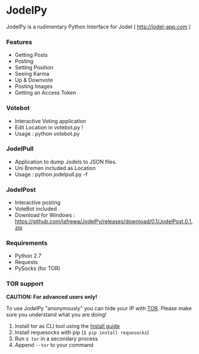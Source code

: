 # JodelPy

JodelPy is a rudimentary Python Interface for Jodel ( http://jodel-app.com )

### Features

  - Getting Posts
  - Posting
  - Setting Position
  - Seeing Karma
  - Up & Downvote
  - Posting Images
  - Getting an Access Token

### Votebot

  - Interactive Voting application
  - Edit Location in votebot.py !
  - Usage : python votebot.py

### JodelPull

  - Application to dump Jodels to JSON files.
  - Uni Bremen included as Location
  - Usage : python jodelpull.py -f <location-file> <output-file>

### JodelPost

  - Interactive posting
  - VoteBot included
  - Download for Windows : https://github.com/jafrewa/JodelPy/releases/download/0.1/JodelPost.0.1.zip

### Requirements

   - Python 2.7
   - Requests
   - PySocks (for TOR)

### TOR support
**CAUTION: For advanced users only!**

To use JodelPy "anonymously" you can hide your IP with [TOR](https://www.torproject.org/). Please make sure you understand what you are doing!

1. Install tor as CLI tool using the [Install guide](https://www.torproject.org/docs/installguide.html.en)
2. Install requesocks with pip (`$ pip install requesocks`)
3. Run `$ tor` in a secondary process
4. Append `--tor` to your command
